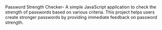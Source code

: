 Password Strength Checker- 
A simple JavaScript application to check the strength of passwords based on various criteria. This project helps users create stronger passwords by providing immediate feedback on password strength.
